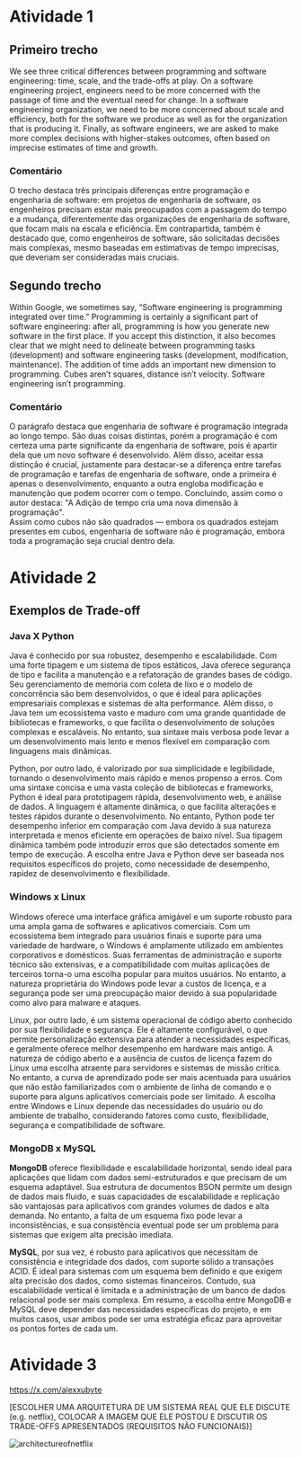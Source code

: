 # Atividade 1

## Primeiro trecho
We see three critical differences between programming and software engineering: time, scale, and the trade-offs at play.
On a software engineering project, engineers need to be more concerned with the passage of time and the eventual need for change.
In a software engineering organization, we need to be more concerned about scale and efficiency, both for the software we produce as well as for the organization that is producing it.
Finally, as software engineers, we are asked to make more complex decisions with higher-stakes outcomes, often based on imprecise estimates of time and growth.

### Comentário
O trecho destaca três principais diferenças entre programação e engenharia de software: em projetos de engenharia de software, os engenheiros precisam estar mais preocupados com a passagem do tempo e a mudança,
diferentemente das organizações de engenharia de software, que focam mais na escala e eficiência. Em contrapartida, também é destacado que, como engenheiros de software, são solicitadas decisões mais complexas,
mesmo baseadas em estimativas de tempo imprecisas, que deveriam ser consideradas mais cruciais. 

## Segundo trecho
Within Google, we sometimes say, “Software engineering is programming integrated over time.”
Programming is certainly a significant part of software engineering: after all, programming is how you generate new software in the first place.
If you accept this distinction, it also becomes clear that we might need to delineate between programming tasks (development) and software engineering tasks (development, modification, maintenance).
The addition of time adds an important new dimension to programming. 
Cubes aren’t squares, distance isn’t velocity.
Software engineering isn’t programming.

### Comentário
O parágrafo destaca que engenharia de software é programação integrada ao longo tempo. São duas coisas distintas, porém a programação é com certeza uma parte significante da engenharia de software, pois é apartir dela que um novo software é desenvolvido. Além disso, aceitar essa distinção é crucial, justamente para destacar-se a diferença entre tarefas de programação e tarefas de engenharia de software, onde a primeira é apenas o desenvolvimento,
enquanto a outra engloba modificação e manutenção que podem ocorrer com o tempo. Concluindo, assim como o autor destaca: "A Adição de tempo cria uma nova
dimensão à programação". <br> Assim como cubos não são quadrados — embora os quadrados estejam presentes em cubos, engenharia de software não é 
programação, embora toda a programação seja crucial dentro dela.

# Atividade 2

## Exemplos de Trade-off

### Java X Python
Java é conhecido por sua robustez, desempenho e escalabilidade. Com uma forte tipagem e um sistema de tipos estáticos, Java oferece segurança de tipo e facilita a manutenção e a refatoração de grandes bases de código. Seu gerenciamento de memória com coleta de lixo e o modelo de concorrência são bem desenvolvidos, o que é ideal para aplicações empresariais complexas e sistemas de alta performance. Além disso, o Java tem um ecossistema vasto e maduro com uma grande quantidade de bibliotecas e frameworks, o que facilita o desenvolvimento de soluções complexas e escaláveis. No entanto, sua sintaxe mais verbosa pode levar a um desenvolvimento mais lento e menos flexível em comparação com linguagens mais dinâmicas.

Python, por outro lado, é valorizado por sua simplicidade e legibilidade, tornando o desenvolvimento mais rápido e menos propenso a erros. Com uma sintaxe concisa e uma vasta coleção de bibliotecas e frameworks, Python é ideal para prototipagem rápida, desenvolvimento web, e análise de dados. A linguagem é altamente dinâmica, o que facilita alterações e testes rápidos durante o desenvolvimento. No entanto, Python pode ter desempenho inferior em comparação com Java devido à sua natureza interpretada e menos eficiente em operações de baixo nível. Sua tipagem dinâmica também pode introduzir erros que são detectados somente em tempo de execução. A escolha entre Java e Python deve ser baseada nos requisitos específicos do projeto, como necessidade de desempenho, rapidez de desenvolvimento e flexibilidade.

### Windows x Linux
Windows oferece uma interface gráfica amigável e um suporte robusto para uma ampla gama de softwares e aplicativos comerciais. Com um ecossistema bem integrado para usuários finais e suporte para uma variedade de hardware, o Windows é amplamente utilizado em ambientes corporativos e domésticos. Suas ferramentas de administração e suporte técnico são extensivas, e a compatibilidade com muitas aplicações de terceiros torna-o uma escolha popular para muitos usuários. No entanto, a natureza proprietária do Windows pode levar a custos de licença, e a segurança pode ser uma preocupação maior devido à sua popularidade como alvo para malware e ataques.

Linux, por outro lado, é um sistema operacional de código aberto conhecido por sua flexibilidade e segurança. Ele é altamente configurável, o que permite personalização extensiva para atender a necessidades específicas, e geralmente oferece melhor desempenho em hardware mais antigo. A natureza de código aberto e a ausência de custos de licença fazem do Linux uma escolha atraente para servidores e sistemas de missão crítica. No entanto, a curva de aprendizado pode ser mais acentuada para usuários que não estão familiarizados com o ambiente de linha de comando e o suporte para alguns aplicativos comerciais pode ser limitado. A escolha entre Windows e Linux depende das necessidades do usuário ou do ambiente de trabalho, considerando fatores como custo, flexibilidade, segurança e compatibilidade de software.

### MongoDB x MySQL
**MongoDB** oferece flexibilidade e escalabilidade horizontal, sendo ideal para aplicações que lidam com dados semi-estruturados e que precisam de um esquema adaptável. Sua estrutura de documentos BSON permite um design de dados mais fluido, e suas capacidades de escalabilidade e replicação são vantajosas para aplicativos com grandes volumes de dados e alta demanda. No entanto, a falta de um esquema fixo pode levar a inconsistências, e sua consistência eventual pode ser um problema para sistemas que exigem alta precisão imediata.

**MySQL**, por sua vez, é robusto para aplicativos que necessitam de consistência e integridade dos dados, com suporte sólido a transações ACID. É ideal para sistemas com um esquema bem definido e que exigem alta precisão dos dados, como sistemas financeiros. Contudo, sua escalabilidade vertical é limitada e a administração de um banco de dados relacional pode ser mais complexa. Em resumo, a escolha entre MongoDB e MySQL deve depender das necessidades específicas do projeto, e em muitos casos, usar ambos pode ser uma estratégia eficaz para aproveitar os pontos fortes de cada um.

# Atividade 3
https://x.com/alexxubyte

[ESCOLHER UMA ARQUITETURA DE UM SISTEMA REAL QUE ELE DISCUTE (e.g. netflix), COLOCAR A IMAGEM QUE ELE POSTOU E DISCUTIR OS TRADE-OFFS APRESENTADOS (REQUISITOS NÃO FUNCIONAIS)]


![architectureofnetflix](https://github.com/user-attachments/assets/5a8833d2-e534-4664-818b-a938941d346d)
